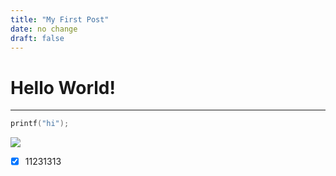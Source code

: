 ```yaml
---
title: "My First Post"
date: no change
draft: false
---
```

# Hello World!


---
```C
printf("hi");
```

![](https://tex.jacob.workers.dev/?tex=\frac{1}{2})
- [X] 11231313
